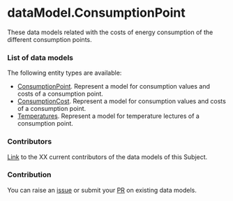 # dataModel.ConsumptionPoint
These data models related with the costs of energy consumption of the different consumption points.

### List of data models

The following entity types are available:
- [ConsumptionPoint](https://github.com/ocanades/dataModel.ConsumptionPoint/blob/feature/v.1.0.0/ConsumptionPoint/README.md). Represent a model for consumption values and costs of a consumption point.
- [ConsumptionCost](https://github.com/ocanades/dataModel.ConsumptionPoint/blob/feature/v.1.0.0/ConsumptionCost/README.md). Represent a model for consumption values and costs of a consumption point.
- [Temperatures](https://github.com/ocanades/dataModel.ConsumptionPoint/blob/feature/v.1.0.0/Tempertaures/README.md). Represent a model for temperature lectures of a consumption point.



### Contributors
[Link](https://github.com/ocanades/dataModel.ConsumptionPoint/blob/feature/v.1.0.0/CONTRIBUTORS.yaml) to the XX current contributors of the data models of this Subject.


### Contribution
You can raise an [issue](https://github.com/ocanades/dataModel.ConsumptionPoint/issues) or submit your [PR](https://ggithub.com/ocanades/dataModel.ConsumptionPoint/main/pulls) on existing data models.
